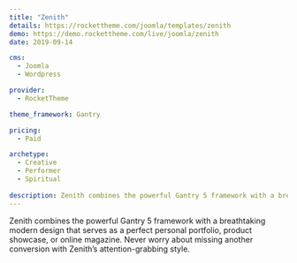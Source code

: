```yaml
---
title: "Zenith"
details: https://rockettheme.com/joomla/templates/zenith
demo: https://demo.rockettheme.com/live/joomla/zenith
date: 2019-09-14

cms: 
  - Joomla
  - Wordpress

provider: 
  - RocketTheme

theme_framework: Gantry

pricing:
  - Paid

archetype:
  - Creative
  - Performer
  - Spiritual
  
description: Zenith combines the powerful Gantry 5 framework with a breathtaking modern design.
---
```


Zenith combines the powerful Gantry 5 framework with a breathtaking modern design that serves as a perfect personal portfolio, product showcase, or online magazine. Never worry about missing another conversion with Zenith’s attention-grabbing style.